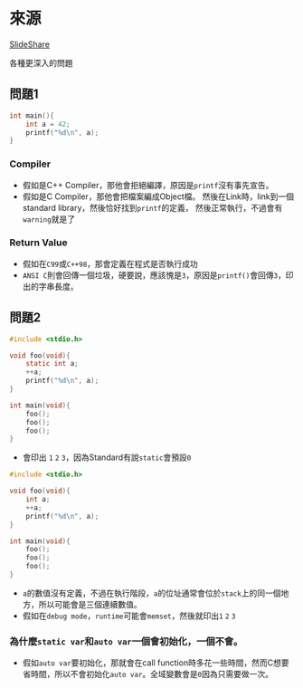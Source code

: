 # 來源

[SlideShare](http://www.slideshare.net/olvemaudal/deep-c/)

各種更深入的問題

## 問題1

```c
int main(){
    int a = 42;
    printf("%d\n", a);
}
```

### Compiler

* 假如是C++ Compiler，那他會拒絕編譯，原因是`printf`沒有事先宣告。
* 假如是C Compiler，那他會把檔案編成Object檔。
然後在Link時，link到一個standard library，然後恰好找到`printf`的定義，
然後正常執行，不過會有`warning`就是了

### Return Value

* 假如在`C99`或`C++98`，那會定義在程式是否執行成功
* `ANSI C`則會回傳一個垃圾，硬要說，應該愧是`3`，原因是`printf()`會回傳`3`，印出的字串長度。

## 問題2

```c
#include <stdio.h>

void foo(void){
    static int a;
    ++a;
    printf("%d\n", a);
}

int main(void){
    foo();
    foo();
    foo();
}
```

* 會印出 `1` `2` `3`，因為Standard有說`static`會預設`0`

```c
#include <stdio.h>

void foo(void){
    int a;
    ++a;
    printf("%d\n", a);
}

int main(void){
    foo();
    foo();
    foo();
}
```

* `a`的數值沒有定義，不過在執行階段，`a`的位址通常會位於`stack`上的同一個地方，所以可能會是三個連續數值。
* 假如在`debug mode`，`runtime`可能會`memset`，然後就印出`1` `2` `3`

### 為什麼`static var`和`auto var`一個會初始化，一個不會。

* 假如`auto var`要初始化，那就會在call function時多花一些時間，然而C想要省時間，所以不會初始化`auto var`。全域變數會是`0`因為只需要做一次。
